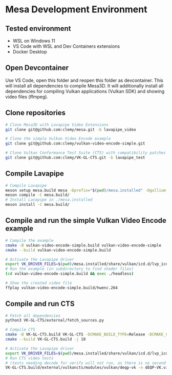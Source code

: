 # Mesa Development Environment

## Tested environment
* WSL on Windows 11
* VS Code with WSL and Dev Containers extensions
* Docker Desktop

## Open Devcontainer
Use VS Code, open this folder and reopen this folder as devcontainer. This will install all dependencies to compile Mesa3D. It will additionally install all dependencies for compiling Vulkan applications (Vulkan SDK) and showing video files (ffmpeg).

## Clone repositories
```bash
# Clone Mesa3D with Lavapipe Video Extensions
git clone git@github.com:clemy/mesa.git -b lavapipe_video

# Clone the simple Vulkan Video Encode example
git clone git@github.com:clemy/vulkan-video-encode-simple.git

# Clone Vulkan Conformance Test Suite (CTS) with compatibility patches
git clone git@github.com:clemy/VK-GL-CTS.git -b lavapipe_test
```

## Compile Lavapipe
```bash
# Compile Lavapipe
meson setup mesa.build mesa -Dprefix="$(pwd)/mesa.installed" -Dgallium-drivers=swrast -Dvulkan-drivers=swrast
meson compile -C mesa.build/
# Install Lavapipe in ./mesa.installed
meson install -C mesa.build/
```

## Compile and run the simple Vulkan Video Encode example
```bash
# Compile the example
cmake -B vulkan-video-encode-simple.build vulkan-video-encode-simple
cmake --build vulkan-video-encode-simple.build

# Activate the Lavapipe driver
export VK_DRIVER_FILES=$(pwd)/mesa.installed/share/vulkan/icd.d/lvp_icd.x86_64.json
# Run the example (in subdirectory to find shader files)
(cd vulkan-video-encode-simple.build && exec ./headless)

# Show the created video file
ffplay vulkan-video-encode-simple.build/hwenc.264
```

## Compile and run CTS
```bash
# Fetch all dependencies
python3 VK-GL-CTS/external/fetch_sources.py

# Compile CTS
cmake -B VK-GL-CTS.build VK-GL-CTS -DCMAKE_BUILD_TYPE=Release -DCMAKE_C_FLAGS=-m64 -DCMAKE_CXX_FLAGS=-m64 -DSELECTED_BUILD_TARGETS="deqp-vk"
cmake --build VK-GL-CTS.build -j 10

# Activate the Lavapipe driver
export VK_DRIVER_FILES=$(pwd)/mesa.installed/share/vulkan/icd.d/lvp_icd.x86_64.json
# Run CTS video tests
# (tests needing decode for verify will not run, as there is no second Vulkan device with decode in the container)
VK-GL-CTS.build/external/vulkancts/modules/vulkan/deqp-vk -n dEQP-VK.video.*
```
